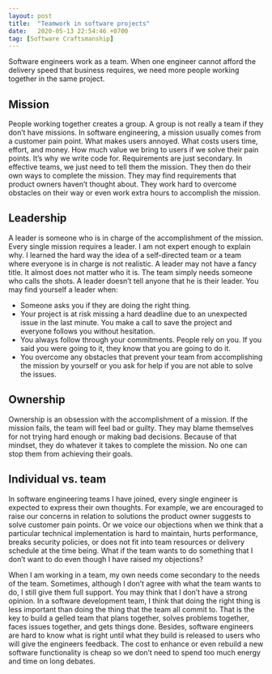 ```yaml
---
layout: post
title:  "Teamwork in software projects"
date:   2020-05-13 22:54:46 +0700
tag: [Software Craftsmanship]
---
```


Software engineers work as a team. When one engineer cannot afford the delivery speed that business requires, we need more people working together in the same project.

## Mission

People working together creates a group. A group is not really a team if they don’t have missions. In software engineering, a mission usually comes from a customer pain point. What makes users annoyed. What costs users time, effort, and money. How much value we bring to users if we solve their pain points. It’s why we write code for. Requirements are just secondary. In effective teams, we just need to tell them the mission. They then do their own ways to complete the mission. They may find requirements that product owners haven’t thought about. They work hard to overcome obstacles on their way or even work extra hours to accomplish the mission.

## Leadership

A leader is someone who is in charge of the accomplishment of the mission. Every single mission requires a leader. I am not expert enough to explain why. I learned the hard way the idea of a self-directed team or a team where everyone is in charge is not realistic. A leader may not have a fancy title. It almost does not matter who it is. The team simply needs someone who calls the shots. A leader doesn’t tell anyone that he is their leader. You may find yourself a leader when:
- Someone asks you if they are doing the right thing.
- Your project is at risk missing a hard deadline due to an unexpected issue in the last minute. You make a call to save the project and everyone follows you without hesitation.
- You always follow through your commitments. People rely on you. If you said you were going to it, they know that you are going to do it.
- You overcome any obstacles that prevent your team from accomplishing the mission by yourself or you ask for help if you are not able to solve the issues.

## Ownership

Ownership is an obsession with the accomplishment of a mission. If the mission fails, the team will feel bad or guilty. They may blame themselves for not trying hard enough or making bad decisions. Because of that mindset, they do whatever it takes to complete the mission. No one can stop them from achieving their goals.

## Individual vs. team

In software engineering teams I have joined, every single engineer is expected to express their own thoughts. For example, we are encouraged to raise our concerns in relation to solutions the product owner suggests to solve customer pain points. Or we voice our objections when we think that a particular technical implementation is hard to maintain, hurts performance, breaks security policies, or does not fit into team resources or delivery schedule at the time being. What if the team wants to do something that I don’t want to do even though I have raised my objections?

When I am working in a team, my own needs come secondary to the needs of the team. Sometimes, although I don’t agree with what the team wants to do, I still give them full support. You may think that I don’t have a strong opinion. In a software development team, I think that doing the right thing is less important than doing the thing that the team all commit to. That is the key to build a gelled team that plans together, solves problems together, faces issues together, and gets things done. Besides, software engineers are hard to know what is right until what they build is released to users who will give the engineers feedback. The cost to enhance or even rebuild a new software functionality is cheap so we don’t need to spend too much energy and time on long debates.
